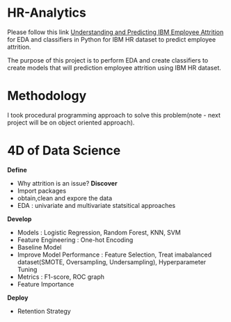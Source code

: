 # HR-Analytics
Please follow this link [Understanding and Predicting IBM Employee Attrition](https://github.com/min-tee/HR-Analytics/blob/main/HR_Analytics.ipynb) for EDA and classifiers in Python for IBM HR dataset to predict employee attrition.


The purpose of this project is to perform EDA and create classifiers to create models that will prediction employee attrition using IBM HR dataset. 


# Methodology
I took procedural programming approach to solve this problem(note - next project will be on object oriented approach).


# 4D of Data Science 
**Define**
- Why attrition is an issue?
**Discover**
- Import packages
- obtain,clean and expore the data
- EDA : univariate and multivariate statsitical  approaches 

**Develop**
- Models : Logistic Regression, Random Forest, KNN, SVM
- Feature Engineering : One-hot Encoding
- Baseline Model
- Improve Model Performance : Feature Selection, Treat imabalanced dataset(SMOTE, Oversampling, Undersampling), Hyperparameter Tuning
- Metrics : F1-score, ROC graph
- Feature Importance

**Deploy**
- Retention Strategy

